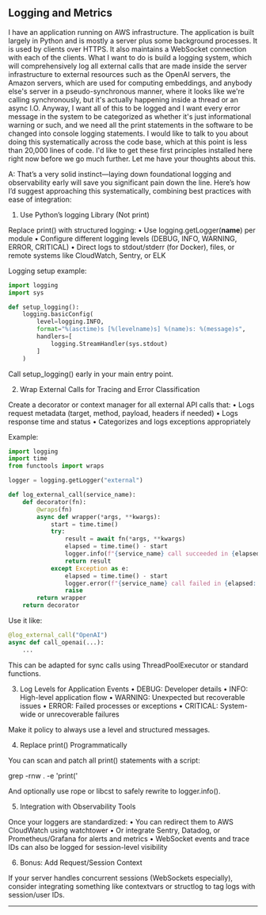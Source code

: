 ## Logging and Metrics 

I have an application running on AWS infrastructure. The application is built largely in Python and is mostly a server plus some background processes. It is used by clients over HTTPS. It also maintains a WebSocket connection with each of the clients. What I want to do is build a logging system, which will comprehensively log all external calls that are made inside the server infrastructure to external resources such as the OpenAI servers, the Amazon servers, which are used for computing embeddings, and anybody else's server in a pseudo-synchronous manner, where it looks like we're calling synchronously, but it's actually happening inside a thread or an async I.O. Anyway, I want all of this to be logged and I want every error message in the system to be categorized as whether it's just informational warning or such, and we need all the print statements in the software to be changed into console logging statements. I would like to talk to you about doing this systematically across the code base, which at this point is less than 20,000 lines of code. I'd like to get these first principles installed here right now before we go much further. Let me have your thoughts about this.

A: That’s a very solid instinct—laying down foundational logging and observability early will save you significant pain down the line. Here’s how I’d suggest approaching this systematically, combining best practices with ease of integration:

1. Use Python’s logging Library (Not print)

Replace print() with structured logging:
  •  Use logging.getLogger(__name__) per module
  •  Configure different logging levels (DEBUG, INFO, WARNING, ERROR, CRITICAL)
  •  Direct logs to stdout/stderr (for Docker), files, or remote systems like CloudWatch, Sentry, or ELK

Logging setup example:
```python
import logging
import sys

def setup_logging():
    logging.basicConfig(
        level=logging.INFO,
        format="%(asctime)s [%(levelname)s] %(name)s: %(message)s",
        handlers=[
            logging.StreamHandler(sys.stdout)
        ]
    )
```
Call setup_logging() early in your main entry point.

2. Wrap External Calls for Tracing and Error Classification

Create a decorator or context manager for all external API calls that:
  •  Logs request metadata (target, method, payload, headers if needed)
  •  Logs response time and status
  •  Categorizes and logs exceptions appropriately

Example:
```python
import logging
import time
from functools import wraps

logger = logging.getLogger("external")

def log_external_call(service_name):
    def decorator(fn):
        @wraps(fn)
        async def wrapper(*args, **kwargs):
            start = time.time()
            try:
                result = await fn(*args, **kwargs)
                elapsed = time.time() - start
                logger.info(f"{service_name} call succeeded in {elapsed:.2f}s")
                return result
            except Exception as e:
                elapsed = time.time() - start
                logger.error(f"{service_name} call failed in {elapsed:.2f}s: {e}", exc_info=True)
                raise
        return wrapper
    return decorator
```
Use it like:
```python
@log_external_call("OpenAI")
async def call_openai(...):
    ...
```
This can be adapted for sync calls using ThreadPoolExecutor or standard functions.

3. Log Levels for Application Events
  •  DEBUG: Developer details
  •  INFO: High-level application flow
  •  WARNING: Unexpected but recoverable issues
  •  ERROR: Failed processes or exceptions
  •  CRITICAL: System-wide or unrecoverable failures

Make it policy to always use a level and structured messages.

4. Replace print() Programmatically

You can scan and patch all print() statements with a script:

grep -rnw . -e 'print('

And optionally use rope or libcst to safely rewrite to logger.info().

5. Integration with Observability Tools

Once your loggers are standardized:
  •  You can redirect them to AWS CloudWatch using watchtower
  •  Or integrate Sentry, Datadog, or Prometheus/Grafana for alerts and metrics
  •  WebSocket events and trace IDs can also be logged for session-level visibility

6. Bonus: Add Request/Session Context

If your server handles concurrent sessions (WebSockets especially), consider integrating something like contextvars or structlog to tag logs with session/user IDs.

----
<!--BREAK-->
